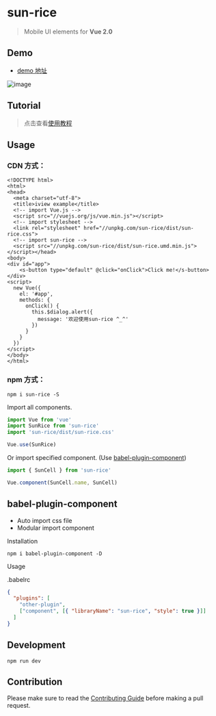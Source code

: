 # sun-rice

> Mobile UI elements for **Vue 2.0**

## Demo

- [demo 地址](https://stg1-wechat.jinbaochuang.com/sun-rice/#/)

![image](https://activity-photo-1255552770.cos.ap-chengdu.myqcloud.com/sun-rice/logo.png)

## Tutorial
> 点击查看[使用教程](./SUMMARY.md)

## Usage

### CDN 方式：
```shell
<!DOCTYPE html>
<html>
<head>
  <meta charset="utf-8">
  <title>iview example</title>
  <!-- import Vue.js -->
  <script src="//vuejs.org/js/vue.min.js"></script>
  <!-- import stylesheet -->
  <link rel="stylesheet" href="//unpkg.com/sun-rice/dist/sun-rice.css">
  <!-- import sun-rice -->
  <script src="//unpkg.com/sun-rice/dist/sun-rice.umd.min.js"></script></head>
<body>
<div id="app">
    <s-button type="default" @click="onClick">Click me!</s-button>
</div>
<script>
  new Vue({
    el: '#app',
    methods: {
      onClick() {
        this.$dialog.alert({
          message: '欢迎使用sun-rice ^_^'
        })
      }
    }
  })
</script>
</body>
</html>
```

### npm 方式：
```shell
npm i sun-rice -S
```

Import all components.

```javascript
import Vue from 'vue'
import SunRice from 'sun-rice'
import 'sun-rice/dist/sun-rice.css'

Vue.use(SunRice)
```

Or import specified component. (Use [babel-plugin-component](https://www.npmjs.com/package/babel-plugin-component))

```javascript
import { SunCell } from 'sun-rice'

Vue.component(SunCell.name, SunCell)
```

## babel-plugin-component

- Auto import css file
- Modular import component

Installation

```shell
npm i babel-plugin-component -D
```

Usage

.babelrc

```json
{
  "plugins": [
    "other-plugin",
    ["component", [{ "libraryName": "sun-rice", "style": true }]]
  ]
}
```

## Development

```shell
npm run dev
```

## Contribution

Please make sure to read the [Contributing Guide](http://git.jbc.com/h5-template/sun-rice/blob/dev/.doctype/CONTRIBUTING_zh-cn.md) before making a pull request.
